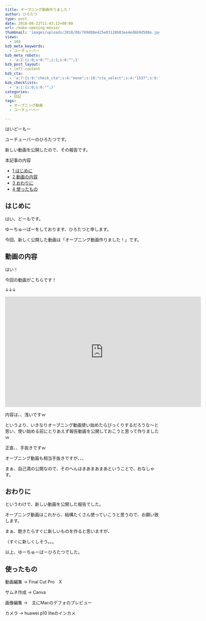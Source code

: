 ```yaml
---
title: オープニング動画作りました！
author: ひろたつ
type: post
date: 2018-08-22T11:43:12+00:00
url: /make-opening-movie/
thumbnail: 'images/uploads/2018/08/769d88e425e03120b83ee4ed6b9d588e.jpg?fit=285%2C214&ssl=1'
views:
  - 104
bzb_meta_keywords:
  - ユーチューバー
bzb_meta_robots:
  - 'a:2:{i:0;s:0:"";i:1;s:0:"";}'
bzb_post_layout:
  - left-content
bzb_cta:
  - 'a:7:{s:9:"check_cta";s:4:"none";s:10:"cta_select";s:4:"1537";s:9:"org_title";s:0:"";s:9:"org_image";s:0:"";s:11:"org_content";s:0:"";s:15:"org_button_text";s:0:"";s:14:"org_button_url";s:0:"";}'
bzb_checklists:
  - 'a:1:{i:0;s:0:"";}'
categories:
  - 日記
tags:
  - オープニング動画
  - ユーチューバー

---
```

はいどーもー
  
ユーチューバーのひろたつです。

新しい動画を公開したので、その報告です。

<!--more-->

<div id="toc_container" class="toc_transparent no_bullets">
  <p class="toc_title">
    本記事の内容
  </p>
  
  <ul class="toc_list">
    <li>
      <a href="#i"><span class="toc_number toc_depth_1">1</span> はじめに</a>
    </li>
    <li>
      <a href="#i-2"><span class="toc_number toc_depth_1">2</span> 動画の内容</a>
    </li>
    <li>
      <a href="#i-3"><span class="toc_number toc_depth_1">3</span> おわりに</a>
    </li>
    <li>
      <a href="#i-4"><span class="toc_number toc_depth_1">4</span> 使ったもの</a>
    </li>
  </ul>
</div>

## <span id="i">はじめに</span>

はい、どーもです。
  
ゆーちゅーばーをしております、ひろたつと申します。

今回、新しく公開した動画は「オープニング動画作りました！」です。

## <span id="i-2">動画の内容</span>

はい！

今回の動画がこちらです！
  
↓↓↓
  
<span class="embed-youtube" style="text-align:center; display: block;"><iframe class='youtube-player' type='text/html' width='640' height='360' src='https://www.youtube.com/embed/umPh4SBBhn8?version=3&#038;rel=1&#038;fs=1&#038;autohide=2&#038;showsearch=0&#038;showinfo=1&#038;iv_load_policy=1&#038;wmode=transparent' allowfullscreen='true' style='border:0;'></iframe></span>

内容は、、浅いですｗ
  
というより、いきなりオープニング動画使い始めたらびっくりするだろうな〜と思い、使い始める前にとりあえず報告動画を公開しておこうと思って作りましたｗ

正直、、手抜きですｗ

オープニング動画も相当手抜きですが、、、

まぁ、自己満の公開なので、そのへんはまあまあまあということで、おなしゃす。

## <span id="i-3">おわりに</span>

というわけで、新しい動画を公開した報告でした。
  
オープニング動画はこれから、結構たくさん使っていこうと思うので、お願い致します。

まぁ、飽きたらすぐに新しいものを作ると思いますが、
  
（すぐに新しくしそう。。。

以上、ゆーちゅーばーひろたつでした。

## <span id="i-4">使ったもの</span>

動画編集 → Final Cut Pro　X
  
サムネ作成 → Canva
  
画像編集 →　主にMacのデフォのプレビュー
  
カメラ → huawei p10 liteのインカメ

<div style="font-size: 0px; height: 0px; line-height: 0px; margin: 0; padding: 0; clear: both;">
</div>
